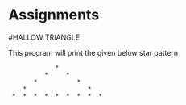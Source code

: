 # Assignments
#HALLOW TRIANGLE

This program will print the given below star pattern

                 *
              *     *
           *           *
        *                 *
     *  *  *  *  *  *  *  *  *
